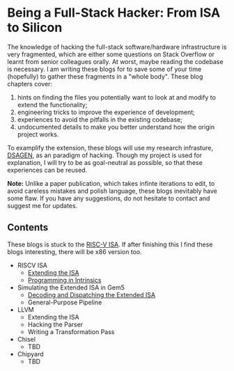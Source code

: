 # Being a Full-Stack Hacker: From ISA to Silicon

The knowledge of hacking the full-stack software/hardware infrastructure
is very fragmented, which are either some questions on Stack Overflow or
learnt from senior colleagues orally. At worst, maybe reading the codebase
is necessary. I am writing these blogs for to save some of your time (hopefully)
to gather these fragments in a "whole body". These blog chapters cover:
1. hints on finding the files you potentially want to look at and modify to
   extend the functionality;
2. engineering tricks to improve the experience of development;
3. experiences to avoid the pitfalls in the existing codebase;
4. undocumented details to make you better understand how the origin
   project works.

To examplify the extension, these blogs will use my research infrasture,
[DSAGEN](https://github.com/polyarch/dsa-framework), as an paradigm of hacking.
Though my project is used for explanation, I will try to be as goal-neutral
as possible, so that these experiences can be reused.

**Note:** Unlike a paper publication, which takes infinte iterations to edit,
to avoid careless mistakes and polish language, these blogs inevitably have some
flaw. If you have any suggestions, do not hesitate to contact and suggest me for
updates.

## Contents

These blogs is stuck to the [RISC-V ISA](https://riscv.org/). If after finishing
this I find these blogs interesting, there will be x86 version too.

* RISCV ISA
  * [Extending the ISA](./isa.md)
  * [Programming in Intrinsics](./intrin.md)
* Simulating the Extended ISA in Gem5
  * [Decoding and Dispatching the Extended ISA](./decode.md)
  * General-Purpose Pipeline
* LLVM
  * Extending the ISA
  * Hacking the Parser
  * Writing a Transformation Pass
* Chisel
  * TBD
* Chipyard
  * TBD
